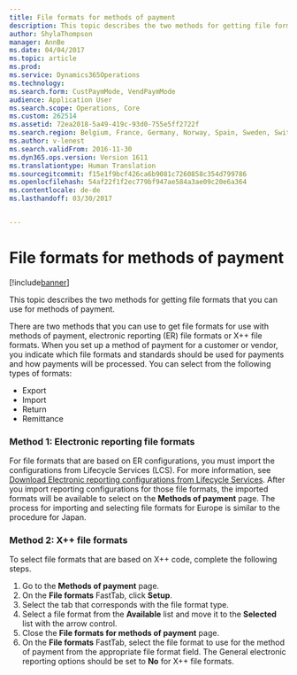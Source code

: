 ```yaml
---
title: File formats for methods of payment
description: This topic describes the two methods for getting file formats that you can use for methods of payment.
author: ShylaThompson
manager: AnnBe
ms.date: 04/04/2017
ms.topic: article
ms.prod: 
ms.service: Dynamics365Operations
ms.technology: 
ms.search.form: CustPaymMode, VendPaymMode
audience: Application User
ms.search.scope: Operations, Core
ms.custom: 262514
ms.assetid: 72ea2018-5a49-419c-93d0-755e5ff2722f
ms.search.region: Belgium, France, Germany, Norway, Spain, Sweden, Switzerland
ms.author: v-lenest
ms.search.validFrom: 2016-11-30
ms.dyn365.ops.version: Version 1611
ms.translationtype: Human Translation
ms.sourcegitcommit: f15e1f9bcf426ca6b9081c7260858c354d799786
ms.openlocfilehash: 54af22f1f2ec779bf947ae584a3ae09c20e6a364
ms.contentlocale: de-de
ms.lasthandoff: 03/30/2017


---
```


# <a name="file-formats-for-methods-of-payment"></a>File formats for methods of payment

[!include[banner](../includes/banner.md)]


This topic describes the two methods for getting file formats that you can use for methods of payment.

There are two methods that you can use to get file formats for use with methods of payment, electronic reporting (ER) file formats or X++ file formats. When you set up a method of payment for a customer or vendor, you indicate which file formats and standards should be used for payments and how payments will be processed. You can select from the following types of formats:

-   Export
-   Import
-   Return
-   Remittance

### <a name="method-1-electronic-reporting-file-formats"></a>Method 1: Electronic reporting file formats

For file formats that are based on ER configurations, you must import the configurations from Lifecycle Services (LCS). For more information, see [Download Electronic reporting configurations from Lifecycle Services](/dynamics365/operations/dev-itpro/analytics/download-electronic-reporting-configuration-lcs). After you import reporting configurations for those file formats, the imported formats will be available to select on the **Methods of payment** page. The process for importing and selecting file formats for Europe is similar to the procedure for Japan. <!---For more details, see [Enable the JBA payment file format](https://ax.help.dynamics.com/en/wiki/enable-the-jba-payment-file-format/).-->

### <a name="method-2-x-file-formats"></a>Method 2: X++ file formats

To select file formats that are based on X++ code, complete the following steps.

1.  Go to the **Methods of payment** page.
2.  On the **File formats** FastTab, click **Setup**.
3.  Select the tab that corresponds with the file format type.
4.  Select a file format from the **Available** list and move it to the **Selected** list with the arrow control.
5.  Close the **File formats for methods of payment** page.
6.  On the **File formats** FastTab, select the file format to use for the method of payment from the appropriate file format field. The General electronic reporting options should be set to **No** for X++ file formats.





